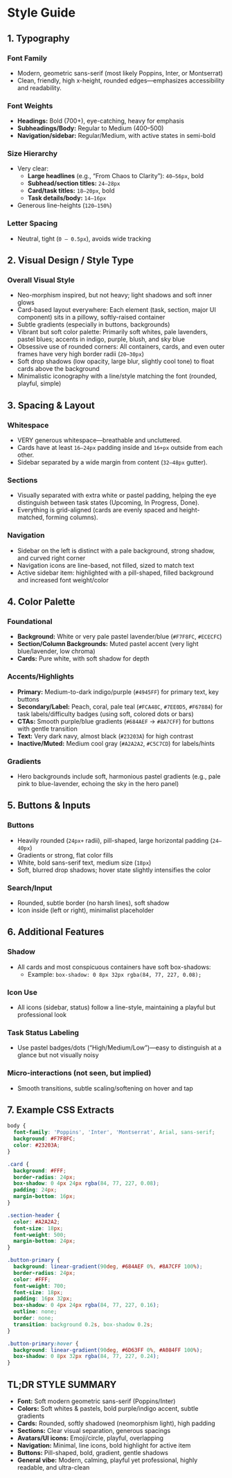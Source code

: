 # Style Guide

## 1. Typography

### Font Family
- Modern, geometric sans-serif (most likely Poppins, Inter, or Montserrat)
- Clean, friendly, high x-height, rounded edges—emphasizes accessibility and readability.

### Font Weights
- **Headings:** Bold (700+), eye-catching, heavy for emphasis
- **Subheadings/Body:** Regular to Medium (400–500)
- **Navigation/sidebar:** Regular/Medium, with active states in semi-bold

### Size Hierarchy
- Very clear:
  - **Large headlines** (e.g., “From Chaos to Clarity”): `40–56px`, bold
  - **Subhead/section titles:** `24–28px`
  - **Card/task titles:** `18–20px`, bold
  - **Task details/body:** `14–16px`
- Generous line-heights (`120–150%`)

### Letter Spacing
- Neutral, tight (`0 – 0.5px`), avoids wide tracking

## 2. Visual Design / Style Type

### Overall Visual Style
- Neo-morphism inspired, but not heavy; light shadows and soft inner glows
- Card-based layout everywhere: Each element (task, section, major UI component) sits in a pillowy, softly-raised container
- Subtle gradients (especially in buttons, backgrounds)
- Vibrant but soft color palette: Primarily soft whites, pale lavenders, pastel blues; accents in indigo, purple, blush, and sky blue
- Obsessive use of rounded corners: All containers, cards, and even outer frames have very high border radii (`20–30px`)
- Soft drop shadows (low opacity, large blur, slightly cool tone) to float cards above the background
- Minimalistic iconography with a line/style matching the font (rounded, playful, simple)

## 3. Spacing & Layout

### Whitespace
- VERY generous whitespace—breathable and uncluttered.
- Cards have at least `16–24px` padding inside and `16+px` outside from each other.
- Sidebar separated by a wide margin from content (`32–48px` gutter).

### Sections
- Visually separated with extra white or pastel padding, helping the eye distinguish between task states (Upcoming, In Progress, Done).
- Everything is grid-aligned (cards are evenly spaced and height-matched, forming columns).

### Navigation
- Sidebar on the left is distinct with a pale background, strong shadow, and curved right corner
- Navigation icons are line-based, not filled, sized to match text
- Active sidebar item: highlighted with a pill-shaped, filled background and increased font weight/color
<!--
### Avatar/Teams Display
- Team avatars presented in small, perfectly rounded images, tightly overlapped with a slight border for clarity.
- Emphasizes collaboration and personality; emoji-like avatars add a playful, humanizing touch. -->

## 4. Color Palette

### Foundational
- **Background:** White or very pale pastel lavender/blue (`#F7F8FC`, `#ECECFC`)
- **Section/Column Backgrounds:** Muted pastel accent (very light blue/lavender, low chroma)
- **Cards:** Pure white, with soft shadow for depth

### Accents/Highlights
- **Primary:** Medium-to-dark indigo/purple (`#4945FF`) for primary text, key buttons
- **Secondary/Label:** Peach, coral, pale teal (`#FCA48C`, `#7EE0D5`, `#F67884`) for task labels/difficulty badges (using soft, colored dots or bars)
- **CTAs:** Smooth purple/blue gradients (`#684AEF` → `#8A7CFF`) for buttons with gentle transition
- **Text:** Very dark navy, almost black (`#23203A`) for high contrast
- **Inactive/Muted:** Medium cool gray (`#A2A2A2`, `#C5C7CD`) for labels/hints

### Gradients
- Hero backgrounds include soft, harmonious pastel gradients (e.g., pale pink to blue-lavender, echoing the sky in the hero panel)

## 5. Buttons & Inputs

### Buttons
- Heavily rounded (`24px+` radii), pill-shaped, large horizontal padding (`24–40px`)
- Gradients or strong, flat color fills
- White, bold sans-serif text, medium size (`18px`)
- Soft, blurred drop shadows; hover state slightly intensifies the color

### Search/Input
- Rounded, subtle border (no harsh lines), soft shadow
- Icon inside (left or right), minimalist placeholder

## 6. Additional Features

### Shadow
- All cards and most conspicuous containers have soft box-shadows:
  - Example: `box-shadow: 0 8px 32px rgba(84, 77, 227, 0.08);`

### Icon Use
- All icons (sidebar, status) follow a line-style, maintaining a playful but professional look

### Task Status Labeling
- Use pastel badges/dots (“High/Medium/Low”)—easy to distinguish at a glance but not visually noisy

### Micro-interactions (not seen, but implied)
- Smooth transitions, subtle scaling/softening on hover and tap

## 7. Example CSS Extracts

```css
body {
  font-family: 'Poppins', 'Inter', 'Montserrat', Arial, sans-serif;
  background: #F7F8FC;
  color: #23203A;
}

.card {
  background: #FFF;
  border-radius: 24px;
  box-shadow: 0 4px 24px rgba(84, 77, 227, 0.08);
  padding: 24px;
  margin-bottom: 16px;
}

.section-header {
  color: #A2A2A2;
  font-size: 18px;
  font-weight: 500;
  margin-bottom: 24px;
}

.button-primary {
  background: linear-gradient(90deg, #684AEF 0%, #8A7CFF 100%);
  border-radius: 24px;
  color: #FFF;
  font-weight: 700;
  font-size: 18px;
  padding: 16px 32px;
  box-shadow: 0 4px 24px rgba(84, 77, 227, 0.16);
  outline: none;
  border: none;
  transition: background 0.2s, box-shadow 0.2s;
}

.button-primary:hover {
  background: linear-gradient(90deg, #6D63FF 0%, #A084FF 100%);
  box-shadow: 0 8px 32px rgba(84, 77, 227, 0.24);
}
```

## TL;DR STYLE SUMMARY

- **Font:** Soft modern geometric sans-serif (Poppins/Inter)
- **Colors:** Soft whites & pastels, bold purple/indigo accent, subtle gradients
- **Cards:** Rounded, softly shadowed (neomorphism light), high padding
- **Sections:** Clear visual separation, generous spacings
- **Avatars/UI icons:** Emoji/circle, playful, overlapping
- **Navigation:** Minimal, line icons, bold highlight for active item
- **Buttons:** Pill-shaped, bold, gradient, gentle shadows
- **General vibe:** Modern, calming, playful yet professional, highly readable, and ultra-clean
